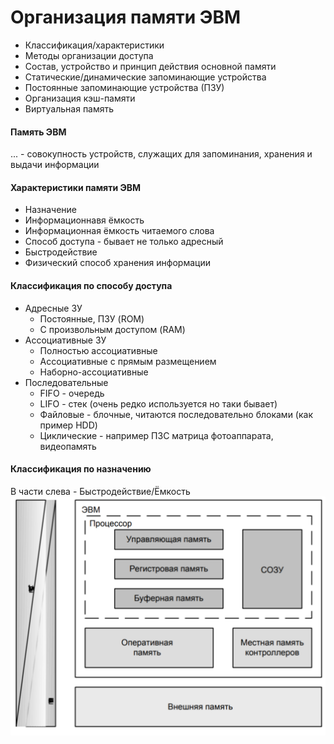 # Организация памяти ЭВМ

* Классификация/характеристики
* Методы организации доступа
* Состав, устройство и принцип действия основной памяти
* Статические/динамические запоминающие устройства
* Постоянные запоминающие устройства (ПЗУ)
* Организация кэш-памяти
* Виртуальная память

#### Память ЭВМ

... - совокупность устройств, служащих для запоминания, хранения и выдачи информации

#### Характеристики памяти ЭВМ

* Назначение
* Информационнавя ёмкость
* Информационная ёмкость читаемого слова
* Способ доступа - бывает не только адресный
* Быстродействие
* Физический способ хранения информации

#### Классификация по способу доступа

* Адресные ЗУ
  * Постоянные, ПЗУ (ROM)
  * С произвольным доступом (RAM)
* Ассоциативные ЗУ
  * Полностью ассоциативные
  * Ассоциативные с прямым размещением
  * Наборно-ассоциативные
* Последовательные
  * FIFO - очередь
  * LIFO - стек (очень редко используется но таки бывает)
  * Файловые - блочные, читаются последовательно блоками (как пример HDD)
  * Циклические - например ПЗС матрица фотоаппарата, видеопамять

#### Классификация по назначению

В части слева - Быстродействие/Ёмкость
![Pasted image 20250227151655.png](%D0%9F%D0%B8%D0%BA%D1%87%D0%B8/%D0%9B%D0%B5%D0%BA%D1%86%D0%B8%D0%B8/Pasted%20image%2020250227151655.png)
